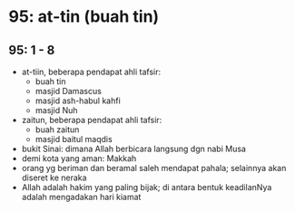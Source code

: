# 95: at-tin (buah tin)

## 95: 1 - 8
* at-tiin, beberapa pendapat ahli tafsir:
  * buah tin
  * masjid Damascus
  * masjid ash-habul kahfi
  * masjid Nuh
* zaitun, beberapa pendapat ahli tafsir:
  * buah zaitun
  * masjid baitul maqdis
* bukit Sinai: dimana Allah berbicara langsung dgn nabi Musa
* demi kota yang aman: Makkah
* orang yg beriman dan beramal saleh mendapat pahala;
  selainnya akan diseret ke neraka
* Allah adalah hakim yang paling bijak;
  di antara bentuk keadilanNya adalah mengadakan hari kiamat

